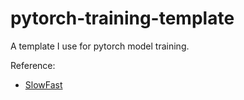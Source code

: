 # pytorch-training-template
A template I use for pytorch model training.

Reference: 
- [SlowFast](https://github.com/facebookresearch/SlowFast)
